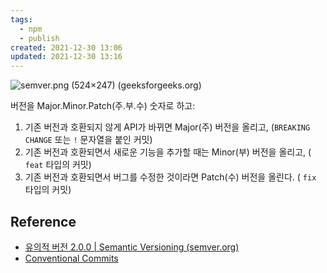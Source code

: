 ```yaml
---
tags:
  - npm
  - publish
created: 2021-12-30 13:06
updated: 2021-12-30 13:16
---
```


![semver.png (524×247) (geeksforgeeks.org)](https://media.geeksforgeeks.org/wp-content/uploads/semver.png)

버전을 Major.Minor.Patch(주.부.수) 숫자로 하고:

1. 기존 버전과 호환되지 않게 API가 바뀌면 Major(주) 버전을 올리고, (`BREAKING CHANGE` 또는 `!` 문자열을 붙인 커밋)
2. 기존 버전과 호환되면서 새로운 기능을 추가할 때는 Minor(부) 버전을 올리고, ( `feat` 타입의 커밋)
3. 기존 버전과 호환되면서 버그를 수정한 것이라면 Patch(수) 버전을 올린다. ( `fix` 타입의 커밋)

## Reference

- [유의적 버전 2.0.0 | Semantic Versioning (semver.org)](https://semver.org/lang/ko/)
- [Conventional Commits](https://www.conventionalcommits.org/ko/v1.0.0/)
